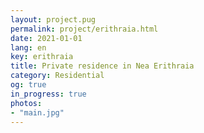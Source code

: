 ```yaml
---
layout: project.pug
permalink: project/erithraia.html
date: 2021-01-01
lang: en
key: erithraia
title: Private residence in Nea Erithraia
category: Residential
og: true
in_progress: true
photos:
- "main.jpg"
---
```

